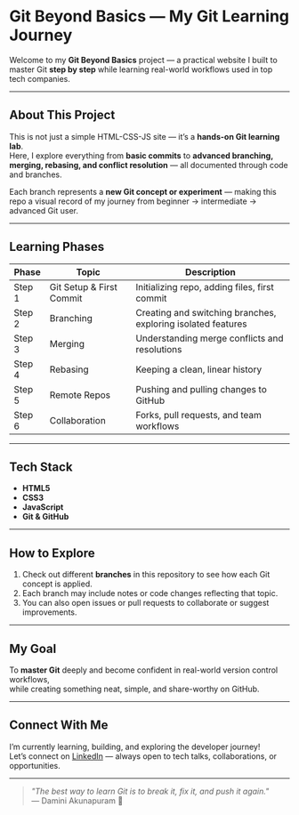 # Git Beyond Basics — My Git Learning Journey  

Welcome to my **Git Beyond Basics** project — a practical website I built to master Git **step by step** while learning real-world workflows used in top tech companies.

---

##  About This Project

This is not just a simple HTML-CSS-JS site — it’s a **hands-on Git learning lab**.  
Here, I explore everything from **basic commits** to **advanced branching, merging, rebasing, and conflict resolution** — all documented through code and branches.

Each branch represents a **new Git concept or experiment** — making this repo a visual record of my journey from beginner → intermediate → advanced Git user.

---

##  Learning Phases

| Phase | Topic | Description |
|-------|--------|-------------|
| Step 1 | Git Setup & First Commit | Initializing repo, adding files, first commit |
| Step 2 | Branching | Creating and switching branches, exploring isolated features |
| Step 3 | Merging | Understanding merge conflicts and resolutions |
| Step 4 | Rebasing | Keeping a clean, linear history |
| Step 5 | Remote Repos | Pushing and pulling changes to GitHub |
| Step 6 | Collaboration | Forks, pull requests, and team workflows |

---

##  Tech Stack
- **HTML5**
- **CSS3**
- **JavaScript**
- **Git & GitHub**

---

##  How to Explore
1. Check out different **branches** in this repository to see how each Git concept is applied.
2. Each branch may include notes or code changes reflecting that topic.
3. You can also open issues or pull requests to collaborate or suggest improvements.

---

##  My Goal
To **master Git** deeply and become confident in real-world version control workflows,  
while creating something neat, simple, and share-worthy on GitHub.

---

##  Connect With Me
I’m currently learning, building, and exploring the developer journey!  
Let’s connect on [LinkedIn](#) — always open to tech talks, collaborations, or opportunities.

---

> _"The best way to learn Git is to break it, fix it, and push it again."_  
— Damini Akunapuram 🚀
